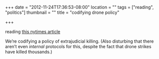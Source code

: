 +++
date = "2012-11-24T17:36:53-08:00"
location = ""
tags = ["reading", "politics"]
thumbnail = ""
title = "codifying drone policy"

+++

reading [this nytimes article](http://www.nytimes.com/2012/11/25/world/white-house-presses-for-drone-rule-book.html?smid=pl-share)

We’re codifying a policy of extrajudicial killing.
(Also disturbing that there aren’t even <i>internal</i> protocols for this,
despite the fact that drone strikes have killed thousands.)
